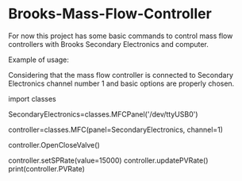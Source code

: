 # Brooks-Mass-Flow-Controller
For now this project has some basic commands to control mass flow controllers with Brooks Secondary Electronics and computer.



Example of usage:

Considering that the mass flow controller is connected to Secondary Electronics channel number 1 and basic options are properly
chosen. 

import classes

SecondaryElectronics=classes.MFCPanel('/dev/ttyUSB0')

controller=classes.MFC(panel=SecondaryElectronics, channel=1)

controller.OpenCloseValve()

controller.setSPRate(value=15000) 
controller.updatePVRate()
print(controller.PVRate)

